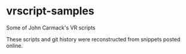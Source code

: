 
# vrscript-samples

Some of John Carmack's VR scripts

These scripts and git history were reconstructed from snippets posted online.

